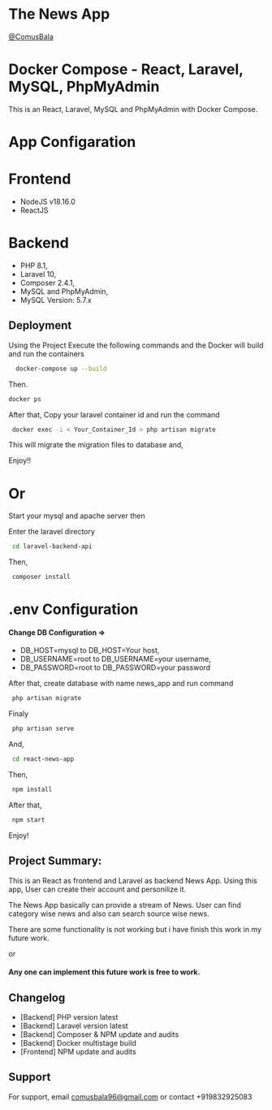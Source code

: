 # The News App

[@ComusBala](https://www.github.com/ComusBala96)

# Docker Compose - React, Laravel, MySQL, PhpMyAdmin

This is an React, Laravel, MySQL and PhpMyAdmin with Docker Compose.

# App Configaration

# Frontend

- NodeJS v18.16.0
- ReactJS

# Backend

- PHP 8.1,
- Laravel 10,
- Composer 2.4.1,
- MySQL and PhpMyAdmin,
- MySQL Version: 5.7.x

## Deployment

Using the Project Execute the following commands and the Docker will build and run the containers

```bash
  docker-compose up --build
```

Then.

```bash
docker ps
```

After that, Copy your laravel container id and run the command

```bash
 docker exec -i < Your_Container_Id > php artisan migrate
```

This will migrate the migration files to database and,

Enjoy!!

# Or

Start your mysql and apache server then

Enter the laravel directory

```bash
 cd laravel-backend-api
```

Then,

```bash
 composer install
```

# .env Configuration

#### Change DB Configuration =>

- DB_HOST=mysql to DB_HOST=Your host,
- DB_USERNAME=root to DB_USERNAME=your username,
- DB_PASSWORD=root to DB_PASSWORD=your password

After that, create database with name news_app and run command

```bash
 php artisan migrate
```

Finaly

```bash
 php artisan serve
```

And,

```bash
 cd react-news-app
```

Then,

```bash
 npm install
```

After that,

```bash
 npm start
```

Enjoy!

## Project Summary:

This is an React as frontend and Laravel as backend News App. Using this app, User can create their account and personilize it.

The News App basically can provide a stream of News. User can find category wise news and also can search source wise news.

There are some functionality is not working but i have finish this work in my future work.

or

#### Any one can implement this future work is free to work.

## Changelog

- [Backend] PHP version latest
- [Backend] Laravel version latest
- [Backend] Composer & NPM update and audits
- [Backend] Docker multistage build
- [Frontend] NPM update and audits

## Support

For support, email comusbala96@gmail.com or contact +919832925083

